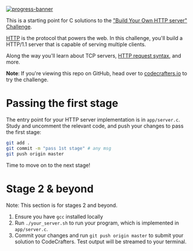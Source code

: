[![progress-banner](https://backend.codecrafters.io/progress/http-server/b8c92fe1-a4c7-4463-be50-ee2d619c492e)](https://app.codecrafters.io/users/codecrafters-bot?r=2qF)

This is a starting point for C solutions to the
["Build Your Own HTTP server" Challenge](https://app.codecrafters.io/courses/http-server/overview).

[HTTP](https://en.wikipedia.org/wiki/Hypertext_Transfer_Protocol) is the
protocol that powers the web. In this challenge, you'll build a HTTP/1.1 server
that is capable of serving multiple clients.

Along the way you'll learn about TCP servers,
[HTTP request syntax](https://www.w3.org/Protocols/rfc2616/rfc2616-sec5.html),
and more.

**Note**: If you're viewing this repo on GitHub, head over to
[codecrafters.io](https://codecrafters.io) to try the challenge.

# Passing the first stage

The entry point for your HTTP server implementation is in `app/server.c`. Study
and uncomment the relevant code, and push your changes to pass the first stage:

```sh
git add .
git commit -m "pass 1st stage" # any msg
git push origin master
```

Time to move on to the next stage!

# Stage 2 & beyond

Note: This section is for stages 2 and beyond.

1. Ensure you have `gcc` installed locally
1. Run `./your_server.sh` to run your program, which is implemented in
   `app/server.c`.
1. Commit your changes and run `git push origin master` to submit your solution
   to CodeCrafters. Test output will be streamed to your terminal.
